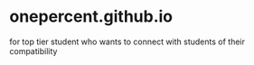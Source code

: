 # onepercent.github.io
for top tier student who wants to connect with students of their compatibility
